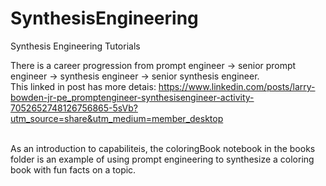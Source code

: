 # SynthesisEngineering
Synthesis Engineering Tutorials

There is a career progression from prompt engineer -> senior prompt engineer -> synthesis engineer -> senior synthesis engineer.<br>
This linked in post has more detais: https://www.linkedin.com/posts/larry-bowden-jr-pe_promptengineer-synthesisengineer-activity-7052652748126756865-5sVb?utm_source=share&utm_medium=member_desktop<br><br>

As an introduction to capabiliteis, the coloringBook notebook in the books folder is an example of using prompt engineering to synthesize a coloring book with fun facts on a topic.
